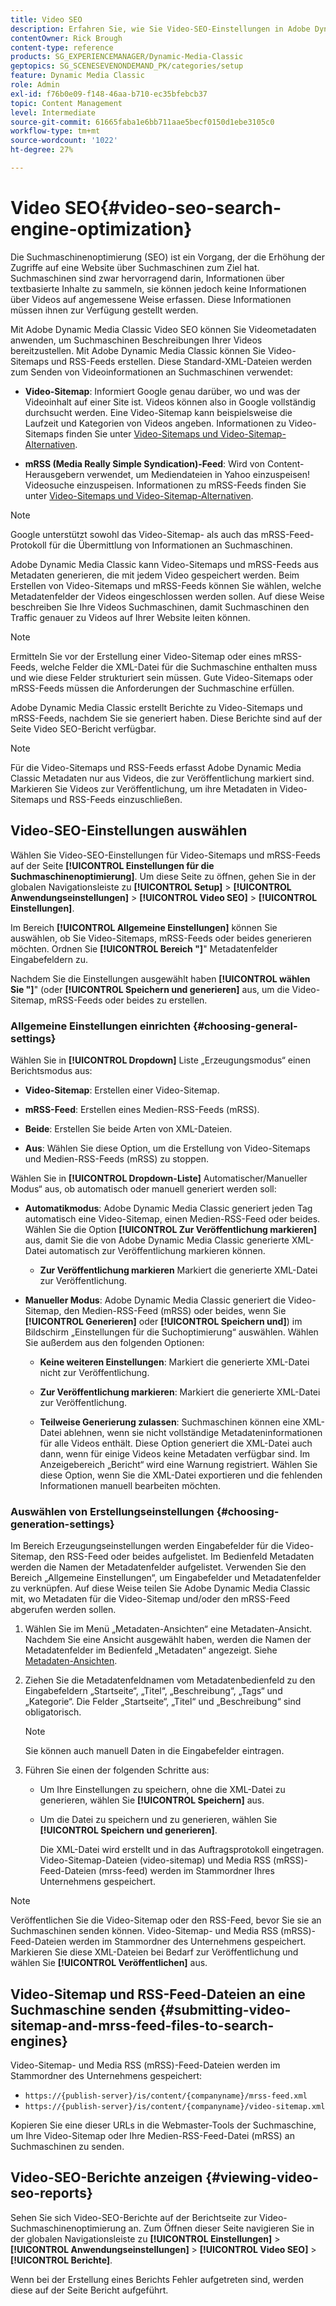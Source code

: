 ```yaml
---
title: Video SEO
description: Erfahren Sie, wie Sie Video-SEO-Einstellungen in Adobe Dynamic Media Classic konfigurieren.
contentOwner: Rick Brough
content-type: reference
products: SG_EXPERIENCEMANAGER/Dynamic-Media-Classic
geptopics: SG_SCENESEVENONDEMAND_PK/categories/setup
feature: Dynamic Media Classic
role: Admin
exl-id: f76b0e09-f148-46aa-b710-ec35bfebcb37
topic: Content Management
level: Intermediate
source-git-commit: 61665faba1e6bb711aae5becf0150d1ebe3105c0
workflow-type: tm+mt
source-wordcount: '1022'
ht-degree: 27%

---
```


# Video SEO{#video-seo-search-engine-optimization}

Die Suchmaschinenoptimierung (SEO) ist ein Vorgang, der die Erhöhung der Zugriffe auf eine Website über Suchmaschinen zum Ziel hat. Suchmaschinen sind zwar hervorragend darin, Informationen über textbasierte Inhalte zu sammeln, sie können jedoch keine Informationen über Videos auf angemessene Weise erfassen. Diese Informationen müssen ihnen zur Verfügung gestellt werden.

Mit Adobe Dynamic Media Classic Video SEO können Sie Videometadaten anwenden, um Suchmaschinen Beschreibungen Ihrer Videos bereitzustellen. Mit Adobe Dynamic Media Classic können Sie Video-Sitemaps und RSS-Feeds erstellen. Diese Standard-XML-Dateien werden zum Senden von Videoinformationen an Suchmaschinen verwendet:

* **Video-Sitemap**: Informiert Google genau darüber, wo und was der Videoinhalt auf einer Site ist. Videos können also in Google vollständig durchsucht werden. Eine Video-Sitemap kann beispielsweise die Laufzeit und Kategorien von Videos angeben. Informationen zu Video-Sitemaps finden Sie unter [Video-Sitemaps und Video-Sitemap-Alternativen](https://developers.google.com/search/docs/crawling-indexing/sitemaps/video-sitemaps?visit_id=637558394348624754-567115452&rd=1).

* **mRSS (Media Really Simple Syndication)-Feed**: Wird von Content-Herausgebern verwendet, um Mediendateien in Yahoo einzuspeisen! Videosuche einzuspeisen. Informationen zu mRSS-Feeds finden Sie unter [Video-Sitemaps und Video-Sitemap-Alternativen](https://developers.google.com/search/docs/crawling-indexing/sitemaps/video-sitemaps?visit_id=637558394348624754-567115452&rd=1).

>[!NOTE]
>
>Google unterstützt sowohl das Video-Sitemap- als auch das mRSS-Feed-Protokoll für die Übermittlung von Informationen an Suchmaschinen.

Adobe Dynamic Media Classic kann Video-Sitemaps und mRSS-Feeds aus Metadaten generieren, die mit jedem Video gespeichert werden. Beim Erstellen von Video-Sitemaps und mRSS-Feeds können Sie wählen, welche Metadatenfelder der Videos eingeschlossen werden sollen. Auf diese Weise beschreiben Sie Ihre Videos Suchmaschinen, damit Suchmaschinen den Traffic genauer zu Videos auf Ihrer Website leiten können.

>[!NOTE]
>
>Ermitteln Sie vor der Erstellung einer Video-Sitemap oder eines mRSS-Feeds, welche Felder die XML-Datei für die Suchmaschine enthalten muss und wie diese Felder strukturiert sein müssen. Gute Video-Sitemaps oder mRSS-Feeds müssen die Anforderungen der Suchmaschine erfüllen.

Adobe Dynamic Media Classic erstellt Berichte zu Video-Sitemaps und mRSS-Feeds, nachdem Sie sie generiert haben. Diese Berichte sind auf der Seite Video SEO-Bericht verfügbar.

>[!NOTE]
>
>Für die Video-Sitemaps und RSS-Feeds erfasst Adobe Dynamic Media Classic Metadaten nur aus Videos, die zur Veröffentlichung markiert sind. Markieren Sie Videos zur Veröffentlichung, um ihre Metadaten in Video-Sitemaps und RSS-Feeds einzuschließen.

## Video-SEO-Einstellungen auswählen

Wählen Sie Video-SEO-Einstellungen für Video-Sitemaps und mRSS-Feeds auf der Seite **[!UICONTROL Einstellungen für die Suchmaschinenoptimierung]**. Um diese Seite zu öffnen, gehen Sie in der globalen Navigationsleiste zu **[!UICONTROL Setup]** > **[!UICONTROL Anwendungseinstellungen]** > **[!UICONTROL Video SEO]** > **[!UICONTROL Einstellungen]**.

Im Bereich **[!UICONTROL Allgemeine Einstellungen]** können Sie auswählen, ob Sie Video-Sitemaps, mRSS-Feeds oder beides generieren möchten. Ordnen Sie **[!UICONTROL Bereich &quot;]**&quot; Metadatenfelder Eingabefeldern zu.

Nachdem Sie die Einstellungen ausgewählt haben **[!UICONTROL wählen Sie &quot;]**&quot; (oder **[!UICONTROL Speichern und generieren]** aus, um die Video-Sitemap, mRSS-Feeds oder beides zu erstellen.

### Allgemeine Einstellungen einrichten {#choosing-general-settings}

Wählen Sie in **[!UICONTROL Dropdown]** Liste „Erzeugungsmodus“ einen Berichtsmodus aus:

* **Video-Sitemap**: Erstellen einer Video-Sitemap.

* **mRSS-Feed**: Erstellen eines Medien-RSS-Feeds (mRSS).

* **Beide**: Erstellen Sie beide Arten von XML-Dateien.

* **Aus**: Wählen Sie diese Option, um die Erstellung von Video-Sitemaps und Medien-RSS-Feeds (mRSS) zu stoppen.

Wählen Sie in **[!UICONTROL Dropdown-Liste]** Automatischer/Manueller Modus“ aus, ob automatisch oder manuell generiert werden soll:

* **Automatikmodus**: Adobe Dynamic Media Classic generiert jeden Tag automatisch eine Video-Sitemap, einen Medien-RSS-Feed oder beides. Wählen Sie die Option **[!UICONTROL Zur Veröffentlichung markieren]** aus, damit Sie die von Adobe Dynamic Media Classic generierte XML-Datei automatisch zur Veröffentlichung markieren können.

   * **Zur Veröffentlichung markieren** Markiert die generierte XML-Datei zur Veröffentlichung.

* **Manueller Modus**: Adobe Dynamic Media Classic generiert die Video-Sitemap, den Medien-RSS-Feed (mRSS) oder beides, wenn Sie **[!UICONTROL Generieren]** oder **[!UICONTROL Speichern und]**) im Bildschirm „Einstellungen für die Suchoptimierung“ auswählen. Wählen Sie außerdem aus den folgenden Optionen:

   * **Keine weiteren Einstellungen**: Markiert die generierte XML-Datei nicht zur Veröffentlichung.

   * **Zur Veröffentlichung markieren**: Markiert die generierte XML-Datei zur Veröffentlichung.

   * **Teilweise Generierung zulassen**: Suchmaschinen können eine XML-Datei ablehnen, wenn sie nicht vollständige Metadateninformationen für alle Videos enthält. Diese Option generiert die XML-Datei auch dann, wenn für einige Videos keine Metadaten verfügbar sind. Im Anzeigebereich „Bericht“ wird eine Warnung registriert. Wählen Sie diese Option, wenn Sie die XML-Datei exportieren und die fehlenden Informationen manuell bearbeiten möchten.

### Auswählen von Erstellungseinstellungen {#choosing-generation-settings}

Im Bereich Erzeugungseinstellungen werden Eingabefelder für die Video-Sitemap, den RSS-Feed oder beides aufgelistet. Im Bedienfeld Metadaten werden die Namen der Metadatenfelder aufgelistet. Verwenden Sie den Bereich „Allgemeine Einstellungen“, um Eingabefelder und Metadatenfelder zu verknüpfen. Auf diese Weise teilen Sie Adobe Dynamic Media Classic mit, wo Metadaten für die Video-Sitemap und/oder den mRSS-Feed abgerufen werden sollen.

1. Wählen Sie im Menü „Metadaten-Ansichten“ eine Metadaten-Ansicht. Nachdem Sie eine Ansicht ausgewählt haben, werden die Namen der Metadatenfelder im Bedienfeld „Metadaten“ angezeigt.
Siehe [Metadaten-Ansichten](application-setup.md#metadata_views).
1. Ziehen Sie die Metadatenfeldnamen vom Metadatenbedienfeld zu den Eingabefeldern „Startseite“, „Titel“, „Beschreibung“, „Tags“ und „Kategorie“. Die Felder „Startseite“, „Titel“ und „Beschreibung“ sind obligatorisch.

   >[!NOTE]
   >
   >Sie können auch manuell Daten in die Eingabefelder eintragen.

1. Führen Sie einen der folgenden Schritte aus:

   * Um Ihre Einstellungen zu speichern, ohne die XML-Datei zu generieren, wählen Sie **[!UICONTROL Speichern]** aus.
   * Um die Datei zu speichern und zu generieren, wählen Sie **[!UICONTROL Speichern und generieren]**.

     Die XML-Datei wird erstellt und in das Auftragsprotokoll eingetragen. Video-Sitemap-Dateien (video-sitemap) und Media RSS (mRSS)-Feed-Dateien (mrss-feed) werden im Stammordner Ihres Unternehmens gespeichert.

>[!NOTE]
>
>Veröffentlichen Sie die Video-Sitemap oder den RSS-Feed, bevor Sie sie an Suchmaschinen senden können. Video-Sitemap- und Media RSS (mRSS)-Feed-Dateien werden im Stammordner des Unternehmens gespeichert. Markieren Sie diese XML-Dateien bei Bedarf zur Veröffentlichung und wählen Sie **[!UICONTROL Veröffentlichen]** aus.

## Video-Sitemap und RSS-Feed-Dateien an eine Suchmaschine senden {#submitting-video-sitemap-and-mrss-feed-files-to-search-engines}

Video-Sitemap- und Media RSS (mRSS)-Feed-Dateien werden im Stammordner des Unternehmens gespeichert:

* `https://{publish-server}/is/content/{companyname}/mrss-feed.xml`
* `https://{publish-server}/is/content/{companyname}/video-sitemap.xml`

Kopieren Sie eine dieser URLs in die Webmaster-Tools der Suchmaschine, um Ihre Video-Sitemap oder Ihre Medien-RSS-Feed-Datei (mRSS) an Suchmaschinen zu senden.

## Video-SEO-Berichte anzeigen {#viewing-video-seo-reports}

Sehen Sie sich Video-SEO-Berichte auf der Berichtseite zur Video-Suchmaschinenoptimierung an. Zum Öffnen dieser Seite navigieren Sie in der globalen Navigationsleiste zu **[!UICONTROL Einstellungen]** > **[!UICONTROL Anwendungseinstellungen]** > **[!UICONTROL Video SEO]** > **[!UICONTROL Berichte]**.

Wenn bei der Erstellung eines Berichts Fehler aufgetreten sind, werden diese auf der Seite Bericht aufgeführt.
